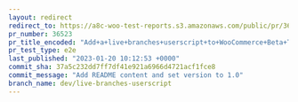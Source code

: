 ```yaml
---
layout: redirect
redirect_to: https://a8c-woo-test-reports.s3.amazonaws.com/public/pr/36523/e2e/index.html
pr_number: 36523
pr_title_encoded: "Add+a+live+branches+userscript+to+WooCommerce+Beta+Tester"
pr_test_type: e2e
last_published: "2023-01-20 10:12:53 +0000"
commit_sha: 37a5c232dd7ff7df41e921a6966d4721acf1fce8
commit_message: "Add README content and set version to 1.0"
branch_name: dev/live-branches-userscript
---
```

